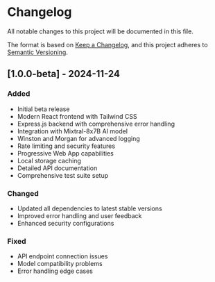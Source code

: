 # Changelog

All notable changes to this project will be documented in this file.

The format is based on [Keep a Changelog](https://keepachangelog.com/en/1.0.0/),
and this project adheres to [Semantic Versioning](https://semver.org/spec/v2.0.0.html).

## [1.0.0-beta] - 2024-11-24

### Added
- Initial beta release
- Modern React frontend with Tailwind CSS
- Express.js backend with comprehensive error handling
- Integration with Mixtral-8x7B AI model
- Winston and Morgan for advanced logging
- Rate limiting and security features
- Progressive Web App capabilities
- Local storage caching
- Detailed API documentation
- Comprehensive test suite setup

### Changed
- Updated all dependencies to latest stable versions
- Improved error handling and user feedback
- Enhanced security configurations

### Fixed
- API endpoint connection issues
- Model compatibility problems
- Error handling edge cases
